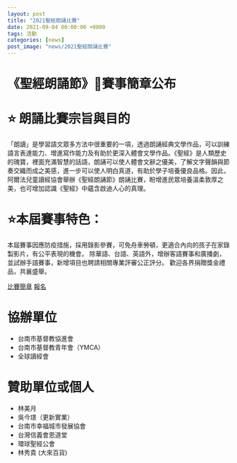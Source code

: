 ```yaml
---
layout: post
title: "2021聖經朗誦比賽"
date: 2021-09-04 00:00:00 +0800
tags: 活動
categories: [news]
post_image: "news/2021聖經朗誦比賽"
---
```


# 《聖經朗誦節》🏃賽事簡章公布

# ⭐️ 朗誦比賽宗旨與目的
「朗讀」是學習語文眾多方法中很重要的一項，透過朗誦經典文學作品，可以訓練語言表達能力、增進寫作能力及有助於更深入體會文學作品。《聖經》是人類歷史的瑰寶，裡面充滿智慧的話語，朗誦可以使人體會文辭之優美，了解文字聲韻與節奏交織而成之美感，進一步可以使人明白真道，有助於學子培養優良品格。因此，阿爾法兒童讀經協會舉辦《聖經朗誦節》朗誦比賽，盼增進民眾培養溫柔敦厚之美，也可增加認識《聖經》中蘊含啟迪人心的真理。

# ⭐️本屆賽事特色：
本屆賽事因應防疫措施，採用錄影參賽，可免舟車勞頓，更適合內向的孩子在家錄製影片，有公平表現的機會。
除華語、台語、英語外，增辦客語賽事和廣播劇，並試辦手語賽事，新增項目也聘請相關專業評審公正評分。
歡迎各界捐贈獎金禮品，共襄盛舉。


<a class="main-btn main-btn" href="https://reurl.cc/dxzOVg">比賽簡章</a>
<a class="main-btn main-btn-2" href="https://reurl.cc/2oM7V6">報名</a>


# 協辦單位
* 台南市基督教協進會
* 台南市基督教青年會（YMCA）
* 全球讀經會

# 贊助單位或個人
* 林美月
* 吳今璟（更新實業）
* 台南市幸福城市發展協會
* 台灣信義會恩道堂
* 環球聖經公會
* 林秀貴 (大來百貨)
